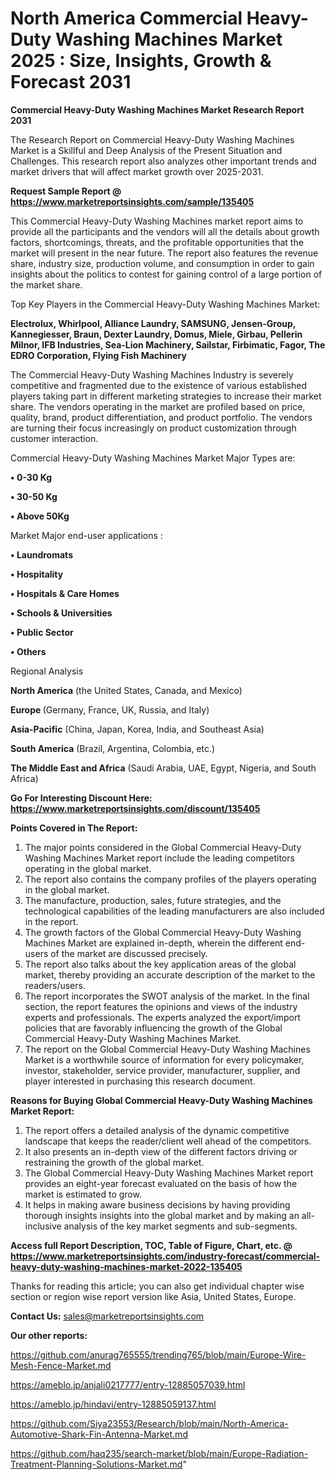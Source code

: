 # North America Commercial Heavy-Duty Washing Machines Market 2025 : Size, Insights, Growth & Forecast 2031

<strong>Commercial Heavy-Duty Washing Machines Market Research Report 2031</strong>

The Research Report on Commercial Heavy-Duty Washing Machines Market is a Skillful and Deep Analysis of the Present Situation and Challenges. This research report also analyzes other important trends and market drivers that will affect market growth over 2025-2031.

<strong>Request Sample Report @ <a href=https://www.marketreportsinsights.com/sample/135405>https://www.marketreportsinsights.com/sample/135405</a></strong>

This Commercial Heavy-Duty Washing Machines market report aims to provide all the participants and the vendors will all the details about growth factors, shortcomings, threats, and the profitable opportunities that the market will present in the near future. The report also features the revenue share, industry size, production volume, and consumption in order to gain insights about the politics to contest for gaining control of a large portion of the market share.

Top Key Players in the Commercial Heavy-Duty Washing Machines Market:

<strong>Electrolux, Whirlpool, Alliance Laundry, SAMSUNG, Jensen-Group, Kannegiesser, Braun, Dexter Laundry, Domus, Miele, Girbau, Pellerin Milnor, IFB Industries, Sea-Lion Machinery, Sailstar, Firbimatic, Fagor, The EDRO Corporation, Flying Fish Machinery</strong>

The Commercial Heavy-Duty Washing Machines Industry is severely competitive and fragmented due to the existence of various established players taking part in different marketing strategies to increase their market share. The vendors operating in the market are profiled based on price, quality, brand, product differentiation, and product portfolio. The vendors are turning their focus increasingly on product customization through customer interaction.

Commercial Heavy-Duty Washing Machines Market Major Types are:

<strong>• 0-30 Kg

• 30-50 Kg

• Above 50Kg</strong>

Market Major end-user applications :

<strong>• Laundromats

• Hospitality

• Hospitals & Care Homes

• Schools & Universities

• Public Sector

• Others</strong>

Regional Analysis

</u><strong><b>North America</b></strong> (the United States, Canada, and Mexico)

<strong><b>Europe </b></strong>(Germany, France, UK, Russia, and Italy)

<strong><b>Asia-Pacific</b></strong> (China, Japan, Korea, India, and Southeast Asia)

<strong><b>South America</b></strong> (Brazil, Argentina, Colombia, etc.)

<strong><b>The Middle East and Africa</b></strong> (Saudi Arabia, UAE, Egypt, Nigeria, and South Africa)

<strong>Go For Interesting Discount Here: <a href=https://www.marketreportsinsights.com/discount/135405>https://www.marketreportsinsights.com/discount/135405</a></strong>

<strong>Points Covered in The Report:</strong>
<ol>
  <li>The major points considered in the Global Commercial Heavy-Duty Washing Machines Market report include the leading competitors operating in the global market.</li>
  <li>The report also contains the company profiles of the players operating in the global market.</li>
  <li>The manufacture, production, sales, future strategies, and the technological capabilities of the leading manufacturers are also included in the report.</li>
  <li>The growth factors of the Global Commercial Heavy-Duty Washing Machines Market are explained in-depth, wherein the different end-users of the market are discussed precisely.</li>
  <li>The report also talks about the key application areas of the global market, thereby providing an accurate description of the market to the readers/users.</li>
  <li>The report incorporates the SWOT analysis of the market. In the final section, the report features the opinions and views of the industry experts and professionals. The experts analyzed the export/import policies that are favorably influencing the growth of the Global Commercial Heavy-Duty Washing Machines Market.</li>
  <li>The report on the Global Commercial Heavy-Duty Washing Machines Market is a worthwhile source of information for every policymaker, investor, stakeholder, service provider, manufacturer, supplier, and player interested in purchasing this research document.</li>
</ol>
<strong>Reasons for Buying Global Commercial Heavy-Duty Washing Machines Market Report:</strong>

<ol>
  <li>The report offers a detailed analysis of the dynamic competitive landscape that keeps the reader/client well ahead of the competitors.</li>
  <li>It also presents an in-depth view of the different factors driving or restraining the growth of the global market.</li>
  <li>The Global Commercial Heavy-Duty Washing Machines Market report provides an eight-year forecast evaluated on the basis of how the market is estimated to grow.</li>
  <li>It helps in making aware business decisions by having providing thorough insights insights into the global market and by making an all-inclusive analysis of the key market segments and sub-segments.</li>
</ol>
<strong>Access full Report Description, TOC, Table of Figure, Chart, etc. @ <a href=https://www.marketreportsinsights.com/industry-forecast/commercial-heavy-duty-washing-machines-market-2022-135405>https://www.marketreportsinsights.com/industry-forecast/commercial-heavy-duty-washing-machines-market-2022-135405</a></strong>


Thanks for reading this article; you can also get individual chapter wise section or region wise report version like Asia, United States, Europe.

<strong>Contact Us:</strong>
sales@marketreportsinsights.com

<strong>Our other reports:</strong>

<a href=https://github.com/anurag765555/trending765/blob/main/Europe-Wire-Mesh-Fence-Market.md>https://github.com/anurag765555/trending765/blob/main/Europe-Wire-Mesh-Fence-Market.md</a>

<a href=https://ameblo.jp/anjali0217777/entry-12885057039.html>https://ameblo.jp/anjali0217777/entry-12885057039.html</a>

<a href=https://ameblo.jp/hindavi/entry-12885059137.html>https://ameblo.jp/hindavi/entry-12885059137.html</a>

<a href=https://github.com/Siya23553/Research/blob/main/North-America-Automotive-Shark-Fin-Antenna-Market.md>https://github.com/Siya23553/Research/blob/main/North-America-Automotive-Shark-Fin-Antenna-Market.md</a>

<a href=https://github.com/haq235/search-market/blob/main/Europe-Radiation-Treatment-Planning-Solutions-Market.md>https://github.com/haq235/search-market/blob/main/Europe-Radiation-Treatment-Planning-Solutions-Market.md</a>"
